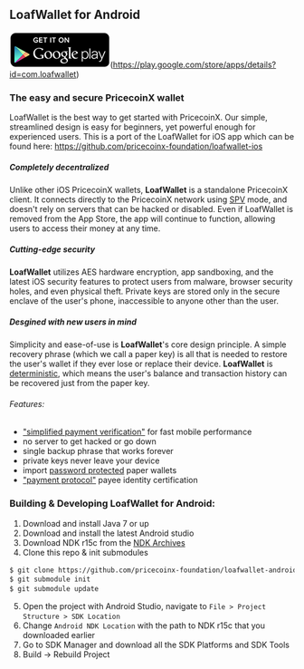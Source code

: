 LoafWallet for Android
----------------------------------

![download](/images/icon-google-play.png)(https://play.google.com/store/apps/details?id=com.loafwallet)

### The easy and secure PricecoinX wallet

LoafWallet is the best way to get started with PricecoinX. Our simple, streamlined design is easy for beginners, yet powerful enough for experienced users. This is a port of the LoafWallet for iOS app which can be found here: https://github.com/pricecoinx-foundation/loafwallet-ios

##### Completely decentralized

Unlike other iOS PricecoinX wallets, **LoafWallet** is a standalone PricecoinX client. It connects directly to the PricecoinX network using [SPV](https://en.bitcoin.it/wiki/Thin_Client_Security#Header-Only_Clients) mode, and doesn't rely on servers that can be hacked or disabled. Even if LoafWallet is removed from the App Store, the app will continue to function, allowing users to access their money at any time.

##### Cutting-edge security

**LoafWallet** utilizes AES hardware encryption, app sandboxing, and the latest iOS security features to protect users from malware, browser security holes, and even physical theft. Private keys are stored only in the secure enclave of the user's phone, inaccessible to anyone other than the user.

##### Desgined with new users in mind

Simplicity and ease-of-use is **LoafWallet**'s core design principle. A simple recovery phrase (which we call a paper key) is all that is needed to restore the user's wallet if they ever lose or replace their device. **LoafWallet** is [deterministic](https://github.com/bitcoin/bips/blob/master/bip-0032.mediawiki), which means the user's balance and transaction history can be recovered just from the paper key.

###### Features:

- ["simplified payment verification"](https://github.com/bitcoin/bips/blob/master/bip-0037.mediawiki) for fast mobile performance
- no server to get hacked or go down
- single backup phrase that works forever
- private keys never leave your device
- import [password protected](https://github.com/bitcoin/bips/blob/master/bip-0038.mediawiki) paper wallets
- ["payment protocol"](https://github.com/bitcoin/bips/blob/master/bip-0070.mediawiki) payee identity certification

### Building & Developing LoafWallet for Android:

1. Download and install Java 7 or up
2. Download and install the latest Android studio
3. Download NDK r15c from the [NDK Archives](https://developer.android.com/ndk/downloads/older_releases.html)
4. Clone this repo & init submodules
```bash
$ git clone https://github.com/pricecoinx-foundation/loafwallet-android
$ git submodule init
$ git submodule update
```
5. Open the project with Android Studio, navigate to `File > Project Structure > SDK Location`
6. Change `Android NDK Location` with the path to NDK r15c that you downloaded earlier
7. Go to SDK Manager and download all the SDK Platforms and SDK Tools
9. Build -> Rebuild Project
